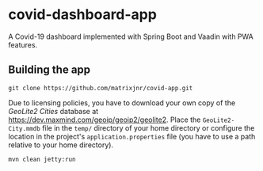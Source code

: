 # covid-dashboard-app

A Covid-19 dashboard implemented with Spring Boot and Vaadin with PWA features.

## Building the app

```
git clone https://github.com/matrixjnr/covid-app.git
```

Due to licensing policies, you have to download your own copy of the *GeoLite2 Cities* database at
https://dev.maxmind.com/geoip/geoip2/geolite2. Place the `GeoLite2-City.mmdb` file  in the `temp/`
directory of your home directory or configure the location in the project's
`application.properties` file (you have to use a path relative to your home directory).

```
mvn clean jetty:run
```
